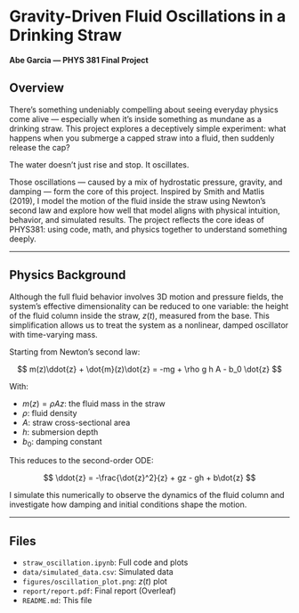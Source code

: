 # Gravity-Driven Fluid Oscillations in a Drinking Straw

**Abe Garcia — PHYS 381 Final Project**

## Overview

There’s something undeniably compelling about seeing everyday physics come alive — especially when it’s inside something as mundane as a drinking straw. This project explores a deceptively simple experiment: what happens when you submerge a capped straw into a fluid, then suddenly release the cap?

The water doesn’t just rise and stop. It oscillates.

Those oscillations — caused by a mix of hydrostatic pressure, gravity, and damping — form the core of this project. Inspired by Smith and Matlis (2019), I model the motion of the fluid inside the straw using Newton’s second law and explore how well that model aligns with physical intuition, behavior, and simulated results. The project reflects the core ideas of PHYS381: using code, math, and physics together to understand something deeply.

---

## Physics Background

Although the full fluid behavior involves 3D motion and pressure fields, the system’s effective dimensionality can be reduced to one variable: the height of the fluid column inside the straw, $z(t)$, measured from the base. This simplification allows us to treat the system as a nonlinear, damped oscillator with time-varying mass.

Starting from Newton’s second law:

$$
m(z)\ddot{z} + \dot{m}(z)\dot{z} = -mg + \rho g h A - b_0 \dot{z}
$$

With:

* $m(z) = \rho A z$: the fluid mass in the straw
* $\rho$: fluid density
* $A$: straw cross-sectional area
* $h$: submersion depth
* $b_0$: damping constant

This reduces to the second-order ODE:

$$
\ddot{z} = -\frac{\dot{z}^2}{z} + gz - gh + b\dot{z}
$$

I simulate this numerically to observe the dynamics of the fluid column and investigate how damping and initial conditions shape the motion.

---

## Files

* `straw_oscillation.ipynb`: Full code and plots
* `data/simulated_data.csv`: Simulated data
* `figures/oscillation_plot.png`: $z(t)$ plot
* `report/report.pdf`: Final report (Overleaf)
* `README.md`: This file
